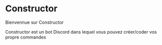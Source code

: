 # Constructor


Bienvennue sur Constructor

Constructor est un bot Discord dans lequel vous pouvez créer/coder vos propre commandes


